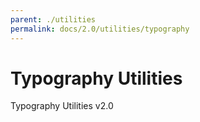 ```yaml
---
parent: ./utilities
permalink: docs/2.0/utilities/typography
---
```


# Typography Utilities

Typography Utilities v2.0
